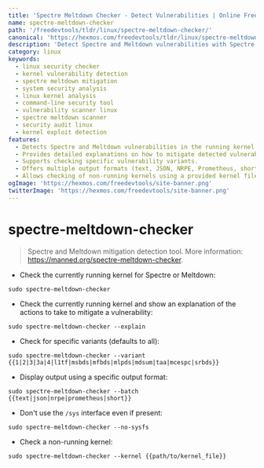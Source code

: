 ```yaml
---
title: 'Spectre Meltdown Checker - Detect Vulnerabilities | Online Free DevTools by Hexmos'
name: spectre-meltdown-checker
path: '/freedevtools/tldr/linux/spectre-meltdown-checker/'
canonical: 'https://hexmos.com/freedevtools/tldr/linux/spectre-meltdown-checker/'
description: 'Detect Spectre and Meltdown vulnerabilities with Spectre Meltdown Checker.  This Linux security checker provides detailed reports and mitigation guidance. Free online tool, no registration required.'
category: linux
keywords:
  - linux security checker
  - kernel vulnerability detection
  - spectre meltdown mitigation
  - system security analysis
  - linux kernel analysis
  - command-line security tool
  - vulnerability scanner linux
  - spectre meltdown scanner
  - security audit linux
  - kernel exploit detection
features:
  - Detects Spectre and Meltdown vulnerabilities in the running kernel.
  - Provides detailed explanations on how to mitigate detected vulnerabilities.
  - Supports checking specific vulnerability variants.
  - Offers multiple output formats (text, JSON, NRPE, Prometheus, short).
  - Allows checking of non-running kernels using a provided kernel file path.
ogImage: 'https://hexmos.com/freedevtools/site-banner.png'
twitterImage: 'https://hexmos.com/freedevtools/site-banner.png'
---
```


# spectre-meltdown-checker

> Spectre and Meltdown mitigation detection tool.
> More information: <https://manned.org/spectre-meltdown-checker>.

- Check the currently running kernel for Spectre or Meltdown:

`sudo spectre-meltdown-checker`

- Check the currently running kernel and show an explanation of the actions to take to mitigate a vulnerability:

`sudo spectre-meltdown-checker --explain`

- Check for specific variants (defaults to all):

`sudo spectre-meltdown-checker --variant {{1|2|3|3a|4|l1tf|msbds|mfbds|mlpds|mdsum|taa|mcespc|srbds}}`

- Display output using a specific output format:

`sudo spectre-meltdown-checker --batch {{text|json|nrpe|prometheus|short}}`

- Don't use the `/sys` interface even if present:

`sudo spectre-meltdown-checker --no-sysfs`

- Check a non-running kernel:

`sudo spectre-meltdown-checker --kernel {{path/to/kernel_file}}`
